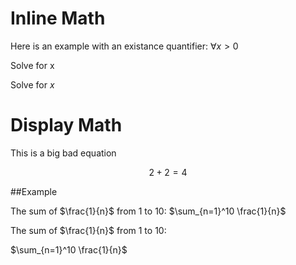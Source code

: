 # Inline Math

Here is an example with an existance quantifier: $\forall x>0$

Solve for x

Solve for $x$

 # Display Math

This is a big bad equation

$$2+2=4$$

##Example

The sum of $\frac{1}{n}$ from 1 to 10: $\sum_{n=1}^10 \frac{1}{n}$

The sum of $\frac{1}{n}$ from 1 to 10:

$\sum_{n=1}^10 \frac{1}{n}$
